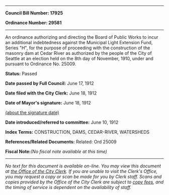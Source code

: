 

********

**Council Bill Number: 17925**
   
**Ordinance Number: 29581**
********

 An ordinance authorizing and directing the Board of Public Works to incur an additional indebtedness against the Municipal Light Extension Fund, Series "H", for the purpose of proceeding with the construction of the masonry dam at Cedar River as authorized by the people of the City of Seattle at an election held on the 8th day of November, 1910, under and pursuant to Ordinance No. 25009.

**Status:** Passed
   
**Date passed by Full Council:** June 17, 1912
   
**Date filed with the City Clerk:** June 18, 1912
   
**Date of Mayor's signature:** June 18, 1912
   
[(about the signature date)](/~public/approvaldate.htm)
   
   
   
**Date introduced/referred to committee:** June 10, 1912
   
   
**Index Terms:** CONSTRUCTION, DAMS, CEDAR-RIVER, WATERSHEDS

**References/Related Documents:** Related: Ord 25009

**Fiscal Note:**_(No fiscal note available at this time)_
********

_No text for this document is available on-line. You may view this document at [the Office of the City Clerk](http://www.seattle.gov/leg/clerk/contactUs.htm). If you are unable to visit the Clerk's Office, you may request a copy or scan be made for you by Clerk staff. Scans and copies provided by the Office of the City Clerk are subject to [copy fees](http://clerk.seattle.gov/~public/clerkfees.htm), and the timing of service is dependent on the availability of staff._

